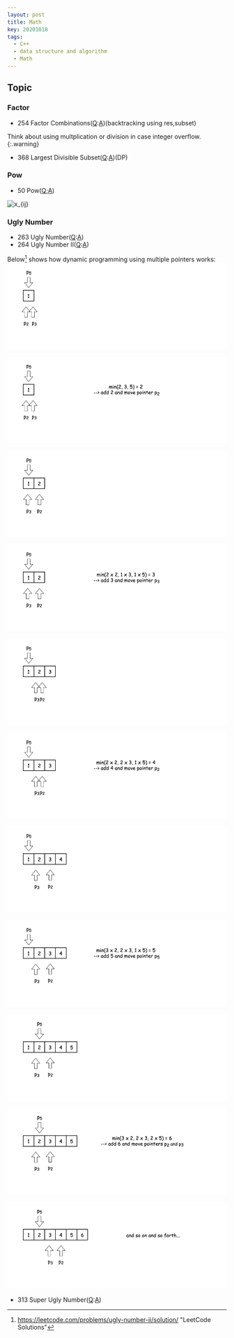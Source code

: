 ```yaml
---
layout: post
title: Math
key: 20201018
tags:
  - C++
  - data structure and algorithm
  - Math
---
```



## Topic

### Factor
* 254 Factor Combinations([Q](https://leetcode.com/problems/factor-combinations/):[A]())(backtracking using res,subset)

Think about using multplication or division in case integer overflow.
{:.warning}

* 368 Largest Divisible Subset([Q](https://leetcode.com/problems/largest-divisible-subset/):[A]())(DP)


### Pow
* 50 Pow([Q](https://leetcode.com/problems/powx-n/);[A]())

<img src="https://latex.codecogs.com/svg.latex? x^{n}= x^{2 n_{1}+b }=( x^{2} ) ^{ n_{1} }  x^{b} = ( x^{2} ) ^{ n_{1} }  x^{ n % 2 }=(( x^{2} ) ^{2} )^{ n_{2} }  ( x^{2} ) ^{ n_{1} % 2} x^{ n % 2 }" title="x_{ij}" />

### Ugly Number
* 263 Ugly Number([Q](https://leetcode.com/problems/ugly-number/):[A](https://github.com/hadleyhzy34/data_structure_and_algorithm/blob/master/math/leetcode_math/263_ugly_number.cpp))
* 264 Ugly Number II([Q](https://leetcode.com/problems/ugly-number-ii/):[A](https://leetcode.com/problems/ugly-number-ii/solution/))

<!--more-->

Below[^1] shows how dynamic programming using multiple pointers works:
![ppt1](https://raw.githubusercontent.com/Hadleyhzy/Hadleyhzy.github.io/master/Pic/ugly_number_1.png)

![ppt2](https://raw.githubusercontent.com/Hadleyhzy/Hadleyhzy.github.io/master/Pic/ugly_number_2.png)

![ppt3](https://raw.githubusercontent.com/Hadleyhzy/Hadleyhzy.github.io/master/Pic/ugly_number_3.png)

![ppt4](https://raw.githubusercontent.com/Hadleyhzy/Hadleyhzy.github.io/master/Pic/ugly_number_4.png)

![ppt5](https://raw.githubusercontent.com/Hadleyhzy/Hadleyhzy.github.io/master/Pic/ugly_number_5.png)

![ppt6](https://raw.githubusercontent.com/Hadleyhzy/Hadleyhzy.github.io/master/Pic/ugly_number_6.png)

![ppt7](https://raw.githubusercontent.com/Hadleyhzy/Hadleyhzy.github.io/master/Pic/ugly_number_7.png)

![ppt8](https://raw.githubusercontent.com/Hadleyhzy/Hadleyhzy.github.io/master/Pic/ugly_number_8.png)

![ppt9](https://raw.githubusercontent.com/Hadleyhzy/Hadleyhzy.github.io/master/Pic/ugly_number_9.png)

![ppt10](https://raw.githubusercontent.com/Hadleyhzy/Hadleyhzy.github.io/master/Pic/ugly_number_10.png)

![ppt111](https://raw.githubusercontent.com/Hadleyhzy/Hadleyhzy.github.io/master/Pic/ugly_number_11.png)


* 313 Super Ugly Number([Q](https://leetcode.com/problems/super-ugly-number/):[A]())


[^1]: <https://leetcode.com/problems/ugly-number-ii/solution/> "LeetCode Solutions"


